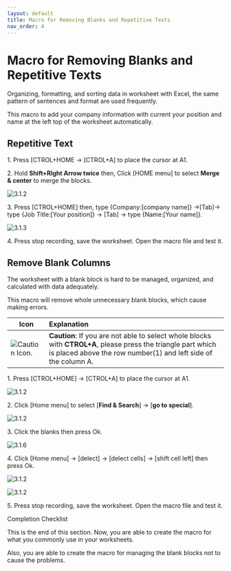```yaml
---
layout: default
title: Macro for Removing Blanks and Repetitive Texts
nav_order: 4
---
```


# Macro for Removing Blanks and Repetitive Texts

Organizing, formatting, and sorting data in worksheet with Excel, the same pattern of sentences and format are used frequently. 

This macro to add your company information with current your position and name at the left top of the worksheet automatically.

## Repetitive Text

1\. Press [CTROL+HOME -> [CTROL+A] to place the cursor at A1.

2\. Hold **Shift+RIght Arrow twice** then, Click [HOME menu] to select **Merge & center** to merge the blocks.

![3.1.2](https://github.com/chase-lsc/Task-Automation-With-Excel-Macros/blob/gh-pages/images/3.1.2.png?raw=true)

3\. Press [CTROL+HOME] then, type {Company:[company name]} ->[Tab]-> type {Job Title:[Your position]} -> [Tab] -> type {Name:[Your name]}.

![3.1.3](https://github.com/chase-lsc/Task-Automation-With-Excel-Macros/blob/gh-pages/images/3.1.3.png?raw=true)

4\. Press stop recording, save the worksheet. Open the macro file and test it.


## Remove Blank Columns 

The worksheet with a blank block is hard to be managed, organized, and calculated with data adequately. 

This macro will remove whole unnecessary blank blocks, which cause making errors.


|Icon|Explanation|
|-----|:------|
|![Caution Icon.](https://github.com/chase-lsc/Task-Automation-With-Excel-Macros/blob/gh-pages/images/caution.png?raw=true) |**Caution**: If you are not able to select whole blocks with **CTROL+A**, please press the triangle part which is placed above the row number(1) and left side of the column A.|

1\. Press [CTROL+HOME] -> [CTROL+A] to place the cursor at A1.

![3.1.2](https://github.com/chase-lsc/Task-Automation-With-Excel-Macros/blob/gh-pages/images/3.2.1.png?raw=true)



2\. Click [Home menu] to select [**Find & Search**] -> [**go to special**].


![3.1.2](https://github.com/chase-lsc/Task-Automation-With-Excel-Macros/blob/gh-pages/images/3.2.2.png?raw=true)



3\. Click the blanks then press Ok.

![3.1.6](https://github.com/chase-lsc/Task-Automation-With-Excel-Macros/blob/gh-pages/images/3.2.6.png?raw=true)



4\. Click [Home menu] -> [delect] ->  [delect cells] -> [shift cell left] then press Ok.

![3.1.2](https://github.com/chase-lsc/Task-Automation-With-Excel-Macros/blob/gh-pages/images/3.2.3.png?raw=true)

![3.1.2](https://github.com/chase-lsc/Task-Automation-With-Excel-Macros/blob/gh-pages/images/3.2.4.png?raw=true)

5\. Press stop recording, save the worksheet. Open the macro file and test it.


Completion Checklist

This is the end of this section. Now, you are able to create the macro for what you commonly use in your worksheets.

Also, you are able to create the macro for managing the blank blocks not to cause the problems.
